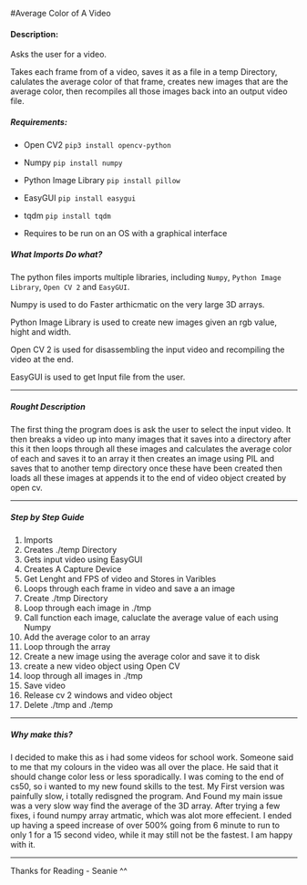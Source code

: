 #Average Color of A Video
#### Description:
Asks the user for a video.

Takes each frame from of a video,
saves it as a file in a temp Directory,
calulates the average color of that frame,
creates new images that are the average color,
then recompiles all those images back into an output video file.

##### Requirements:
* Open CV2
`pip3 install opencv-python`

* Numpy
`pip install numpy`

* Python Image Library
`pip install pillow`

* EasyGUI
`pip install easygui`

* tqdm
`pip install tqdm`

* Requires to be run on an OS with a graphical interface

##### What Imports Do what?

The python files imports multiple libraries, including `Numpy`, `Python Image Library`, `Open CV 2` and `EasyGUI`.

Numpy is used to do Faster arthicmatic on the very large 3D arrays.

Python Image Library is used to create new images given an rgb value, hight and width.

Open CV 2 is used for disassembling the input video and recompiling the video at the end.

EasyGUI is used to get Input file from the user.

---

##### Rought Description
The first thing the program does is ask the user to select the input video.
It then breaks a video up into many images that it saves into a directory after
this it then loops through all these images and calculates the average color of
each and saves it to an array it then creates an image using PIL and saves that
to another temp directory once these have been created then loads all these
images at appends it to the end of video object created by open cv.

---

##### Step by Step Guide
1. Imports
2. Creates ./temp Directory
3. Gets input video using EasyGUI
4. Creates A Capture Device
5. Get Lenght and FPS of video and Stores in Varibles
6. Loops through each frame in video and save a an image
7. Create ./tmp Directory
8. Loop through each image in ./tmp
9. Call function each image, caluclate the average value of each using Numpy
10. Add the average color to an array
11. Loop through the array
12. Create a new image using the average color and save it to disk
13. create a new video object using Open CV
14. loop through all images in ./tmp
15. Save video
16. Release cv 2 windows and video object
17. Delete ./tmp and ./temp

---

##### Why make this?

I decided to make this as i had some videos for school work.
Someone said to me that my colours in the video was all over the place.
He said that it should change color less or less sporadically.
I was coming to the end of cs50, so i wanted to my new found skills to the test.
My First version was painfully slow, i totally redisgned the program.
And Found my main issue was a very slow way find the average of the 3D array.
After trying a few fixes, i found numpy array artmatic, which was alot more effecient.
I ended up having a speed increase of over 500% going from 6 minute to run to only 1
for a 15 second video, while it may still not be the fastest. I am happy with it.

---

Thanks for Reading - Seanie ^^

